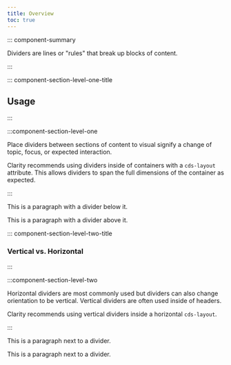 ```yaml
---
title: Overview
toc: true
---
```


::: component-summary

Dividers are lines or "rules" that break up blocks of content.

:::

::: component-section-level-one-title

## Usage

:::

:::component-section-level-one

Place dividers between sections of content to visual signify a change of topic, focus, or expected interaction.

Clarity recommends using dividers inside of containers with a `cds-layout` attribute. This allows dividers to span the full dimensions of the container as expected.

:::

<DocInset cds-layout="m-b:xl">
<div class="card-like" cds-layout="vertical gap:lg p:lg align:stretch">
    <p cds-text="body">This is a paragraph with a divider below it.</p>
    <cds-divider></cds-divider>
    <p cds-text="body">This is a paragraph with a divider above it.</p>
</div>
</DocInset>

::: component-section-level-two-title

### Vertical vs. Horizontal

:::

:::component-section-level-two

Horizontal dividers are most commonly used but dividers can also change orientation to be vertical. Vertical dividers are often used inside of headers.

Clarity recommends using vertical dividers inside a horizontal `cds-layout`.

:::

<DocInset cds-layout="m-b:xl">
<div class="card-like" cds-layout="horizontal gap:xs">
    <div cds-layout="align:right p:lg p-r:sm">
    <p cds-text="body">This is a paragraph next to a divider.</p>
    </div>
    <cds-divider orientation="vertical"></cds-divider>
    <div cds-layout="align:left p:lg p-l:sm">
    <p cds-text="body">This is a paragraph next to a divider.</p>
    </div>
</div>
</DocInset>
